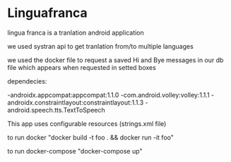# Linguafranca



lingua franca is a tranlation android application

we used systran api to get tranlation from/to multiple languages

we used the docker file to request a saved Hi and Bye messages in our db file which appears when requested in setted boxes

dependecies:

-androidx.appcompat:appcompat:1.1.0
-com.android.volley:volley:1.1.1
-androidx.constraintlayout:constraintlayout:1.1.3
-android.speech.tts.TextToSpeech

This app uses configurable resources (strings.xml file)

to run docker "docker build -t foo . && docker run -it foo"

to run docker-compose "docker-compose up"

